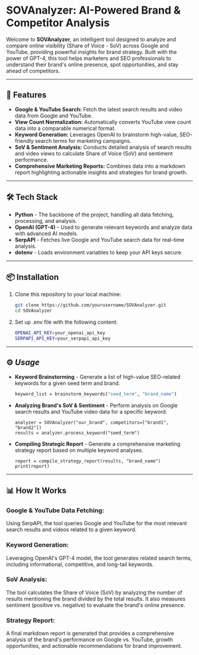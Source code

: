 # SOVAnalyzer: AI-Powered Brand & Competitor Analysis

Welcome to **SOVAnalyzer**, an intelligent tool designed to analyze and compare online visibility (Share of Voice - SoV) across Google and YouTube, providing powerful insights for brand strategy. Built with the power of GPT-4, this tool helps marketers and SEO professionals to understand their brand's online presence, spot opportunities, and stay ahead of competitors.

---

## 🚀 **Features**

- **Google & YouTube Search:** Fetch the latest search results and video data from Google and YouTube.
- **View Count Normalization:** Automatically converts YouTube view count data into a comparable numerical format.
- **Keyword Generation:** Leverages OpenAI to brainstorm high-value, SEO-friendly search terms for marketing campaigns.
- **SoV & Sentiment Analysis:** Conducts detailed analysis of search results and video views to calculate Share of Voice (SoV) and sentiment performance.
- **Comprehensive Marketing Reports:** Combines data into a markdown report highlighting actionable insights and strategies for brand growth.

---

## 🛠 **Tech Stack**

- **Python** - The backbone of the project, handling all data fetching, processing, and analysis.
- **OpenAI (GPT-4)** - Used to generate relevant keywords and analyze data with advanced AI models.
- **SerpAPI** - Fetches live Google and YouTube search data for real-time analysis.
- **dotenv** - Loads environment variables to keep your API keys secure.

---

## 📦 **Installation**

1. Clone this repository to your local machine:
   ```bash
   git clone https://github.com/yourusername/SOVAnalyzer.git
   cd SOVAnalyzer
   
2. Set up .env file with the following content:
   ```bash
   OPENAI_API_KEY=your_openai_api_key
   SERPAPI_API_KEY=your_serpapi_api_key

---

## ⚙ *Usage*
- **Keyword Brainstorming** - Generate a list of high-value SEO-related keywords for a given seed term and brand.
    ```bash
    keyword_list = brainstorm_keywords("seed_term", "brand_name")
- **Analyzing Brand's SoV & Sentiment** - Perform analysis on Google search results and YouTube video data for a specific keyword.
    ```
    analyzer = SOVAnalyzer("our_brand", competitors=["brand1", "brand2"])
    results = analyzer.process_keyword("seed_term")
- **Compiling Strategic Report** - Generate a comprehensive marketing strategy report based on multiple keyword analyses.
    ```
    report = compile_strategy_report(results, "brand_name")
    print(report)
---

## 📊 **How It Works**
### Google & YouTube Data Fetching:
Using SerpAPI, the tool queries Google and YouTube for the most relevant search results and videos related to a given keyword.

### Keyword Generation:
Leveraging OpenAI's GPT-4 model, the tool generates related search terms, including informational, competitive, and long-tail keywords.

### SoV Analysis:
The tool calculates the Share of Voice (SoV) by analyzing the number of results mentioning the brand divided by the total results. It also measures sentiment (positive vs. negative) to evaluate the brand's online presence.

### Strategy Report:
A final markdown report is generated that provides a comprehensive analysis of the brand's performance on Google vs. YouTube, growth opportunities, and actionable recommendations for brand improvement.
